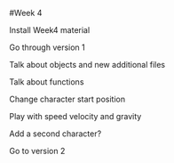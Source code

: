 #Week 4

Install Week4 material

Go through version 1

Talk about objects and new additional files

Talk about functions

Change character start position

Play with speed velocity and gravity

Add a second character?

Go to version 2